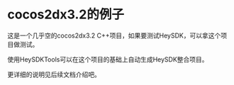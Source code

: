 # cocos2dx3.2的例子

这是一个几乎空的cocos2dx3.2 C++项目，如果要测试HeySDK，可以拿这个项目做测试。

使用HeySDKTools可以在这个项目的基础上自动生成HeySDK整合项目。

更详细的说明见后续文档介绍吧。